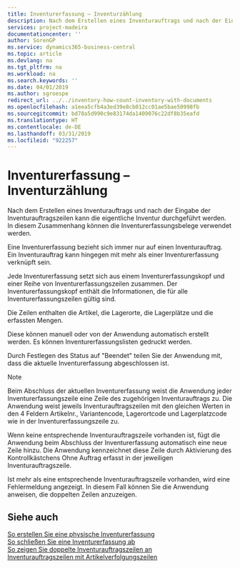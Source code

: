 ```yaml
---
title: Inventurerfassung – Inventurzählung
description: Nach dem Erstellen eines Inventurauftrags und nach der Eingabe der Inventurauftragszeilen kann die eigentliche Inventur durchgeführt werden. In diesem Zusammenhang können die Inventurerfassungsbelege verwendet werden.
services: project-madeira
documentationcenter: ''
author: SorenGP
ms.service: dynamics365-business-central
ms.topic: article
ms.devlang: na
ms.tgt_pltfrm: na
ms.workload: na
ms.search.keywords: ''
ms.date: 04/01/2019
ms.author: sgroespe
redirect_url: ../../inventory-how-count-inventory-with-documents
ms.openlocfilehash: a1eea5cfb4a3ed39e8cb012cc01ae5bae50998fb
ms.sourcegitcommit: bd78a5d990c9e83174da1409076c22df8b35eafd
ms.translationtype: HT
ms.contentlocale: de-DE
ms.lasthandoff: 03/31/2019
ms.locfileid: "922257"
---
```

# <a name="physical-inventory-recording---counting-physical-inventory"></a>Inventurerfassung – Inventurzählung
Nach dem Erstellen eines Inventurauftrags und nach der Eingabe der Inventurauftragszeilen kann die eigentliche Inventur durchgeführt werden. In diesem Zusammenhang können die Inventurerfassungsbelege verwendet werden.  

Eine Inventurerfassung bezieht sich immer nur auf einen Inventurauftrag. Ein Inventurauftrag kann hingegen mit mehr als einer Inventurerfassung verknüpft sein.  

Jede Inventurerfassung setzt sich aus einem Inventurerfassungskopf und einer Reihe von Inventurerfassungszeilen zusammen. Der Inventurerfassungskopf enthält die Informationen, die für alle Inventurerfassungszeilen gültig sind.  

Die Zeilen enthalten die Artikel, die Lagerorte, die Lagerplätze und die erfassten Mengen.  

Diese können manuell oder von der Anwendung automatisch erstellt werden. Es können Inventurerfassungslisten gedruckt werden.  

Durch Festlegen des Status auf "Beendet" teilen Sie der Anwendung mit, dass die aktuelle Inventurerfassung abgeschlossen ist.  

> [!NOTE]  
>  Beim Abschluss der aktuellen Inventurerfassung weist die Anwendung jeder Inventurerfassungszeile eine Zeile des zugehörigen Inventurauftrags zu. Die Anwendung weist jeweils Inventurauftragszeilen mit den gleichen Werten in den 4 Feldern  Artikelnr.,  Variantencode,  Lagerortcode und  Lagerplatzcode wie in der Inventurerfassungszeile zu.  
>   
>  Wenn keine entsprechende Inventurauftragszeile vorhanden ist, fügt die Anwendung beim Abschluss der Inventurerfassung automatisch eine neue Zeile hinzu. Die Anwendung kennzeichnet diese Zeile durch Aktivierung des Kontrollkästchens Ohne Auftrag erfasst in der jeweiligen Inventurauftragszeile.  
>   
>  Ist mehr als eine entsprechende Inventurauftragszeile vorhanden, wird eine Fehlermeldung angezeigt. In diesem Fall können Sie die Anwendung anweisen, die doppelten Zeilen anzuzeigen.  

## <a name="see-also"></a>Siehe auch  
 [So erstellen Sie eine physische Inventurerfassung](how-to-create-a-physical-inventory-recording.md)   
 [So schließen Sie eine Inventurerfassung ab](how-to-finish-a-physical-inventory-recording.md)   
 [So zeigen Sie doppelte Inventurauftragszeilen an](how-to-view-duplicate-physical-inventory-order-lines.md)   
 [Inventurauftragszeilen mit Artikelverfolgungszeilen](physical-inventory-order-lines-with-item-tracking-lines.md)
